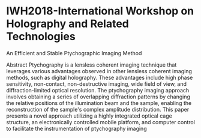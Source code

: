 
# IWH2018-International Workshop on Holography and Related Technologies 

An Efficient and Stable Ptychographic Imaging Method

Abstract
Ptychography is a lensless coherent imaging technique that leverages various advantages observed in
other lensless coherent imaging methods, such as digital holography. These advantages include high
phase sensitivity, non-contact, non-destructive imaging, wide field of view, and diffraction-limited
optical resolution. The ptychography imaging approach involves obtaining a series of overlapping
diffraction patterns by changing the relative positions of the illumination beam and the sample, enabling
the reconstruction of the sample's complex amplitude distribution. This paper presents a novel approach
utilizing a highly integrated optical cage structure, an electronically controlled mobile platform, and
computer control to facilitate the instrumentation of ptychography imaging
